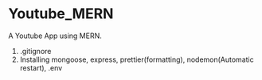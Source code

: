 # Youtube_MERN
A Youtube App using MERN.
1. .gitignore 
2. Installing mongoose, express, prettier(formatting), nodemon(Automatic restart), 
   .env